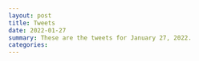 ```yaml
---
layout: post
title: Tweets
date: 2022-01-27
summary: These are the tweets for January 27, 2022.
categories:
---
```


